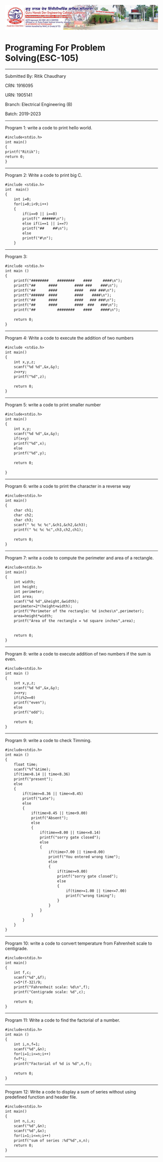 ![photo](https://raw.githubusercontent.com/ritik-cell/pps-report/master/download%20(1).jpg)

# Programing For Problem Solving(ESC-105)
-----
Submitted By: Ritik Chaudhary

CRN: 1916095

URN: 1905141

Branch: Electrical Engineering (B)

Batch: 2019-2023

-------
Program 1: write a code to print hello world.

```
#include<stdio.h>
int main()
{
printf("Ritik");
return 0;
}
```
-------
Program 2: Write a code to print big C.

```
#include <stdio.h>
int  main()
{
    int i=0;
    for(i=0;i<9;i++)
    {
        if(i==0 || i==8)
        printf(" ######\n");
        else if(i==1 || i==7)
        printf("##    ##\n");
        else
        printf("#\n");
    }
```
-------
Program 3: 

```
#include <stdio.h>
int main ()
{
    printf("########    ########    ####     ####\n");
    printf("##      ####        #### ###    ###\n");
    printf("##      ####        ####   ### ###\n");
    printf("######  ####        ####    ####\n");
    printf("##      ####        ####   ### ###\n");
    printf("##      ####        ####  ###   ###\n");
    printf("##          ########    ####    ####\n");
    
    return 0;
}
```
---------
Program 4: Write a code to execute the addition of two numbers
```
#include <stdio.h>
int main()
{
    int x,y,z;
    scanf("%d %d",&x,&y);
    z=x+y;
    printf("%d",z);
    
    return 0;
}
```
------------
Program 5: write a code to print smaller number
```
#include<stdio.h>
int main()
{
    int x,y;
    scanf("%d %d",&x,&y);
    if(x<y)
    printf("%d",x);
    else
    printf("%d",y);
    
    return 0;
    
}
```
--------------
Program 6: write a code to print the character in a reverse way
```
#include<stdio.h>
int main()
{
    char ch1;
    char ch2;
    char ch3;
    scanf(" %c %c %c",&ch1,&ch2,&ch3);
    printf(" %c %c %c",ch3,ch2,ch1);
    
    return 0;
}
```
-----------
Program 7: write a code to compute the perimeter and area of a rectangle.
```
#include<stdio.h>
int main()
{
    int width;
    int height;
    int perimeter;
    int area;
    scanf("%d %d",&height,&width);
    perimeter=2*(height+width);
    printf("Perimeter of the rectangle: %d inches\n",perimeter);
    area=height*width;
    printf("Area of the rectangle = %d square inches",area);
    
    
    return 0;
}
```
----------------
Program 8: write a code to execute addition of two numbers if the sum is even. 
```
#include<stdio.h>
int main ()
{
    int x,y,z;
    scanf("%d %d",&x,&y);
    z=x+y;
    if(z%2==0)
    printf("even");
    else
    printf("odd");
    
    return 0;
}
```
--------------
Program 9: write a code to check Timming.
```
#include<stdio.h>
int main ()
{
    float time;
    scanf("%f"&time);
    if(time>8.14 || time<8.36)
    printf("present");
    else
    {
        if(time>=8.36 || time<=8.45)
        printf("Late");
        else
        {
            if(time>8.45 || time<9.00)
            printf("Absent");
            else
            {
                if(time==8.00 || time<=8.14)
                printf("sorry gate closed");
                else
                {
                    if(time>7.00 || time<8.00)
                    printf("You entered wrong time");
                    else
                    {
                        if(time>=9.00)
                        printf("sorry gate closed");
                        else
                        {
                            if(time>=1.00 || time<=7.00)
                            printf("wrong timing");
                        }
                    }
                }
            }
        }
    }
}
```
---------
Program 10: write a code to convert temperature from Fahrenheit scale to centigrade.
```
#include<stdio.h>
int main()
{
    int f,c;
    scanf("%d",&f);
    c=5*(f-32)/9;
    printf("Fahrenheit scale: %d\n",f);
    printf("Centigrade scale: %d",c);
    
    return 0;
}
```
--------------
Program 11: Write a code to find the factorial of a number.
```
#include<stdio.h>
int main ()
{
    int i,n,f=1;
    scanf("%d",&n);
    for(i=1;i<=n;i++)
    f=f*i;
    printf("Factorial of %d is %d",n,f);
    
    return 0;
}
```
-----------
Program 12: Write a code to display a sum of series without using predefined function and header file.
```
#include<stdio.h>
int main()
{
    int n,i,x;
    scanf("%d",&n);
    scanf("%d",&x);
    for(i=1;i<=n;i++)
    printf("sum of series :%d^%d",x,n);
    return 0;
}
```
--------

